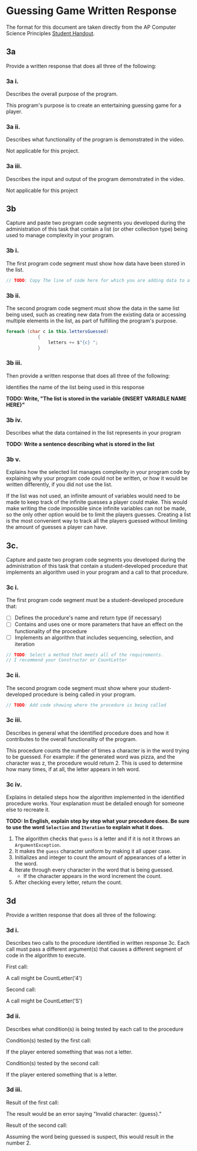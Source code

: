 # Guessing Game Written Response

The format for this document are taken directly from the AP Computer Science
Principles [Student Handout](../support/ap-csp-student-task-directions.pdf).

## 3a

Provide a written response that does all three of the following:

### 3a i.

Describes the overall purpose of the program.

This program's purpose is to create an entertaining guessing game for a player.

### 3a ii.

Describes what functionality of the program is demonstrated in the video.

Not applicable for this project.

### 3a iii.

Describes the input and output of the program demonstrated in the video.

Not applicable for this project

## 3b

Capture and paste two program code segments you developed during the
administration of this task that contain a list (or other collection type) being
used to manage complexity in your program.

### 3b i.

The first program code segment must show how data have been stored in the list.

```csharp
// TODO: Copy The line of code here for which you are adding data to a list
```

### 3b ii.

The second program code segment must show the data in the same list being used,
such as creating new data from the existing data or accessing multiple elements
in the list, as part of fulfilling the program's purpose.

```csharp
foreach (char c in this.lettersGuessed)
            {
                letters += $"{c} ";
            }
```

### 3b iii.

Then provide a written response that does all three of the following:

Identifies the name of the list being used in this response

**TODO: Write, "The list is stored in the variable {INSERT VARIABLE NAME
HERE}"**

### 3b iv.

Describes what the data contained in the list represents in your program

**TODO: Write a sentence describing what is stored in the list**

### 3b v.

Explains how the selected list manages complexity in your program code by
explaining why your program code could not be written, or how it would be
written differently, if you did not use the list.

If the list was not used, an infinite amount of variables would need to be made to keep track of the infinite guesses a player could make. This would make writing the code impossible since infinite variables can not be made, so the only other option would be to limit the players guesses. Creating a list is the most convenient way to track all the players guessed without limiting the amount of guesses a player can have.

## 3c.

Capture and paste two program code segments you developed during the
administration of this task that contain a student-developed procedure that
implements an algorithm used in your program and a call to that procedure.

### 3c i.

The first program code segment must be a student-developed procedure that:

- [ ] Defines the procedure's name and return type (if necessary)
- [ ] Contains and uses one or more parameters that have an effect on the functionality of the procedure
- [ ] Implements an algorithm that includes sequencing, selection, and iteration

```csharp
// TODO: Select a method that meets all of the requirements.
// I recommend your Constructor or CountLetter
```

### 3c ii.

The second program code segment must show where your student-developed procedure is being called in your program.

```csharp
// TODO: Add code showing where the procedure is being called
```

### 3c iii.

Describes in general what the identified procedure does and how it contributes to the overall functionality of the program.

This procedure counts the number of times a character is in the word trying to be guessed. For example: if the generated word was pizza, and the character was z, the procedure would return 2. This is used to determine how many times, if at all, the letter appears in teh word. 


### 3c iv.

Explains in detailed steps how the algorithm implemented in the identified procedure works. Your explanation must be detailed enough for someone else to recreate it.

**TODO: In English, explain step by step what your procedure does. Be sure to use the word `Selection` and `Iteration` to explain what it does.**

1. The algorithm checks that `guess` is a letter and if it is not it throws an `ArgumentException`.
2. It makes the `guess` character uniform by making it all upper case.
3. Initializes and integer to count the amount of appearances of a letter in the word.
4. Iterate through every character in the word that is being guessed.
    * If the character appears in the word increment the count.
5. After checking every letter, return the count. 


## 3d

Provide a written response that does all three of the following:

### 3d i.

Describes two calls to the procedure identified in written response 3c. Each call must pass a different argument(s) that causes a different segment of code in the algorithm to execute.

First call: 

A call might be CountLetter('4')

Second call:

A call might be CountLetter('S')

### 3d ii.

Describes what condition(s) is being tested by each call to the procedure

Condition(s) tested by the first call:
 
If the player entered something that was not a letter.

Condition(s) tested by the second call:

If the player entered something that is a letter.

### 3d iii.

Result of the first call:

The result would be an error saying "Invalid character: {guess}." 

Result of the second call:

Assuming the word being guessed is suspect, this would result in the number 2. 

